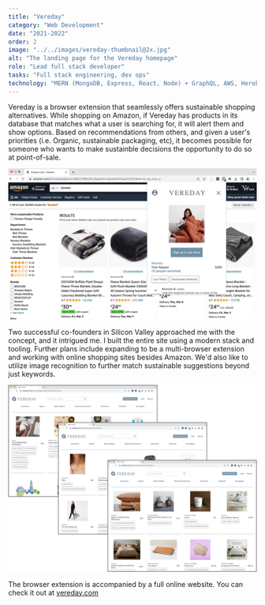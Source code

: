 ```yaml
---
title: "Vereday"
category: "Web Development"
date: "2021-2022"
order: 2
image: "../../images/vereday-thumbnail@2x.jpg"
alt: "The landing page for the Vereday homepage"
role: "Lead full stack developer"
tasks: "Full stack engineering, dev ops"
technology: "MERN (MongoDB, Express, React, Node) + GraphQL, AWS, Heroku, Apollo, Chrome extensions"
---
```


<p class="post-paragraph">
  Vereday is a browser extension that seamlessly offers sustainable shopping alternatives. While shopping on Amazon, if Vereday has products in its database that matches what a user is searching for, it will alert them and show options. Based on recommendations from others, and given a user's priorities (i.e. Organic, sustainable packaging, etc), it becomes possible for someone who wants to make sustainble decisions the opportunity to do so at point-of-sale. 
</p>

![Chrome extension for Vereday shopping](../../images/vereday-browser-extension@2x.jpg)

<p class="post-paragraph">
  Two successful co-founders in Silicon Valley approached me with the concept, and it intrigued me. I built the entire site using a modern stack and tooling. Further plans include expanding to be a multi-browser extension and working with online shopping sites besides Amazon. We'd also like to utilize image recognition to further match sustainable suggestions beyond just keywords. 
</p>

![Website for Vereday showing different categories for sustainable shopping](../../images/vereday-web@2x.png)

<p class="post-paragraph">
  The browser extension is accompanied by a full online website. You can check it out at <a href="https://vereday.com" target="_blank" rel="noreferrer">vereday.com</a>
</p>